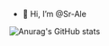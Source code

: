 - 👋 Hi, I’m @Sr-Ale

![Anurag's GitHub stats](https://github-readme-stats.vercel.app/api?username=Sr-Ale/&show_icons=true&theme=radical)
